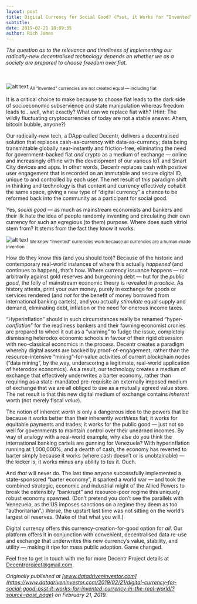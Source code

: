 ```yaml
---
layout: post
title: Digital Currency for Social Good? (Psst, it Works for “Invented” Currency in the Real World)
subtitle:
date: 2019-02-21 18:09:55
author: Rich James
---
```




*The question as to the relevance and timeliness of implementing our radically-new decentralised technology depends on whether we as a society are prepared to choose freedom over fiat.*
<br><br><br>

![alt text](https://miro.medium.com/max/3200/1*skIQJKyqxajPuhk35tXtGw.jpeg)
<sub> All “invented” currencies are not created equal — including fiat</sub>

It is a critical choice to make because to choose fiat leads to the dark side of socioeconomic subservience and state manipulation whereas freedom leads to…well, what exactly? What can we replace fiat with? (Hint: The wildly fluctuating cryptocurrencies of today are not a stable answer. Ahem, bitcoin bubble, anyone?)

Our radically-new tech, a DApp called Decentr, delivers a decentralised solution that replaces cash-as-currency with data-as-currency; data being transmittable globally near-instantly and friction-free, eliminating the need for government-backed fiat *and* crypto as a medium of exchange — online and increasingly offline with the development of our various IoT and Smart City devices and apps. In other words, Decentr replaces cash with positive user engagement that is recorded on an immutable and secure digital ID, unique to and controlled by each user. The net result of this paradigm shift in thinking and technology is that content and currency effectively cohabit the same space, giving a new type of “digital currency” a chance to be reformed back into the community as a participant for social good.

Yes, *social good* — as much as mainstream economists and bankers and their ilk hate the idea of people randomly inventing and circulating their own currency for such an egregious (to them) purpose. Where does such vitriol stem from? It stems from the fact they know it works.

![alt text](https://miro.medium.com/max/1400/1*jnou6d-RFHNlqVuTVzwNPQ.jpeg)
<sub>We know “invented” currencies work because all currencies are a human-made invention</sub>

How do they know this (and you should too)? Because of the historic and contemporary real-world instances of where this actually *happened* (and continues to happen), that’s how. Where currency issuance happens — not arbitrarily against gold reserves and burgeoning debt — but for the *public good*, the folly of mainstream economic theory is revealed in *practice*. As history attests, print your *own* money, purely in exchange for goods or services rendered (and *not* for the benefit of money borrowed from international banking cartels), and you actually *stimulate* equal supply and demand, eliminating debt, inflation or the need for onerous income taxes.

“Hyperinflation” should in such circumstances really be renamed “hyper-*conflation*” for the readiness bankers and their fawning economist cronies are prepared to wheel it out as a “warning” to fudge the issue, completely dismissing heterodox economic schools in favour of their rigid obsession with neo-classical economics in the process. Decentr creates a paradigm whereby digital assets are backed by proof-of-engagement, rather than the resource-intensive “mining”-for-value activities of current blockchain nodes (“data mining”, by the way, underscoring a legitimate, real-world application of heterodox economics). As a result, our technology creates a medium of exchange that effectively underwrites a barter economy, rather than requiring as a state-mandated pre-requisite an externally imposed medium of exchange that we are all obliged to use as a mutually agreed value store. The net result is that this new digital medium of exchange contains *inherent* worth (not merely fiscal *value*).

The notion of inherent *worth* is only a dangerous idea to the powers that be because it works better than their inherently *worthless* fiat; it works for equitable payments and trades; it works for the public good — just not so well for governments to maintain control over their unearned incomes. By way of analogy with a real-world example, why *else* do you think the international banking cartels are gunning for Venezuela? With hyperinflation running at 1,000,000%, and a dearth of cash, the economy has reverted to barter simply because it works (where cash doesn’t or is unobtainable) — the kicker is, it works minus any ability to *tax* it. Ouch.

And *that* will never do. The last time anyone successfully implemented a state-sponsored “barter economy”, it sparked a world war — and took the combined strategic, economic and industrial might of the Allied Powers to break the ostensibly “bankrupt” and resource-poor regime this uniquely robust economy spawned. (Don’t pretend you don’t see the parallels with Venezuela, as the US imposes sanctions on a regime they deem as too “authoritarian”.) Worse, the upstart last time was not sitting on the world’s largest oil reserves. (Make of that what you will.)

Digital currency offers this currency-creation-for-good option for *all*. Our platform offers it in conjunction with convenient, decentralised data re-use and exchange that underwrites this new currency’s value, stability, and utility — making it ripe for mass public adoption. Game changed.

Feel free to get in touch with me for more Decentr Project details at Decentrproject@gmail.com.

*Originally published at [www.datadriveninvestor.com](https://www.datadriveninvestor.com/2019/02/21/digital-currency-for-social-good-psst-it-works-for-invented-currency-in-the-real-world/?source=post_page) on February 21, 2019.*
